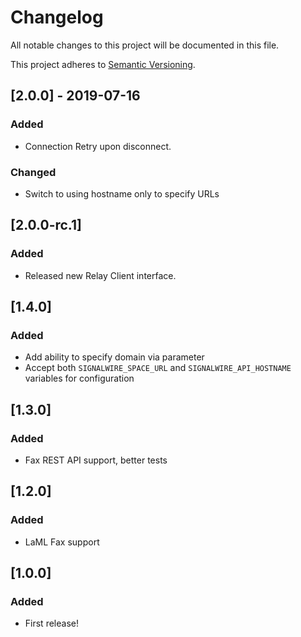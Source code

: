 # Changelog
All notable changes to this project will be documented in this file.

This project adheres to [Semantic Versioning](https://semver.org/spec/v2.0.0.html).

## [2.0.0] - 2019-07-16
### Added
- Connection Retry upon disconnect.
### Changed
- Switch to using hostname only to specify URLs

## [2.0.0-rc.1]
### Added
- Released new Relay Client interface.

## [1.4.0]
### Added
- Add ability to specify domain via parameter
- Accept both `SIGNALWIRE_SPACE_URL` and `SIGNALWIRE_API_HOSTNAME` variables for configuration

## [1.3.0]
### Added
- Fax REST API support, better tests

## [1.2.0]
### Added
- LaML Fax support

## [1.0.0]
### Added
- First release!

<!---
### Added
### Changed
### Removed
### Fixed
### Security
-->
